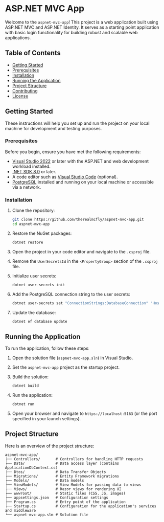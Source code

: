 # ASP.NET MVC App

Welcome to the `aspnet-mvc-app`! This project is a web application built using ASP.NET MVC and ASP.NET Identity. It serves as a starting point application with basic login functionality for building robust and scalable web applications.

## Table of Contents

- [Getting Started](#getting-started)
- [Prerequisites](#prerequisites)
- [Installation](#installation)
- [Running the Application](#running-the-application)
- [Project Structure](#project-structure)
- [Contributing](#contributing)
- [License](#license)

## Getting Started

These instructions will help you set up and run the project on your local machine for development and testing purposes.

### Prerequisites

Before you begin, ensure you have met the following requirements:

- [Visual Studio 2022](https://visualstudio.microsoft.com/vs/) or later with the ASP.NET and web development workload installed.
- [.NET SDK 8.0](https://dotnet.microsoft.com/download/dotnet/8.0) or later.
- A code editor such as [Visual Studio Code](https://code.visualstudio.com/) (optional).
- [PostgreSQL](https://www.postgresql.org/download/) installed and running on your local machine or accessible via a network.

### Installation

1. Clone the repository:

   ```bash
   git clone https://github.com/therealmcfly/aspnet-mvc-app.git
   cd aspnet-mvc-app
   ```

2. Restore the NuGet packages:

   ```bash
   dotnet restore
   ```

3. Open the project in your code editor and navigate to the `.csproj` file.

4. Remove the `UserSecretsId` in the `<PropertyGroup>` section of the `.csproj` file.

5. Initialize user secrets:

   ```bash
   dotnet user-secrets init
   ```

6. Add the PostgreSQL connection string to the user secrets:

   ```bash
   dotnet user-secrets set "ConnectionStrings:DatabaseConnection" "Host={host here};Port={port here};Username={database username here};Password={database password here};Database={database name here}"
   ```

7. Update the database:
   ```bash
   dotnet ef database update
   ```

## Running the Application

To run the application, follow these steps:

1. Open the solution file (`aspnet-mvc-app.sln`) in Visual Studio.

2. Set the `aspnet-mvc-app` project as the startup project.

3. Build the solution:

   ```bash
   dotnet build
   ```

4. Run the application:

   ```bash
   dotnet run
   ```

5. Open your browser and navigate to `https://localhost:5163` (or the port specified in your launch settings).

## Project Structure

Here is an overview of the project structure:

```
aspnet-mvc-app/
├── Controllers/       # Controllers for handling HTTP requests
├── Data/              # Data access layer (contains ApplicationDbContext.cs)
├── Dtos/              # Data Transfer Objects
├── Migrations/        # Entity Framework migrations
├── Models/            # Data models
├── ViewModels/        # View Models for passing data to views
├── Views/             # Razor views for rendering UI
├── wwwroot/           # Static files (CSS, JS, images)
├── appsettings.json   # Configuration settings
├── Program.cs         # Entry point of the application
├── Startup.cs         # Configuration for the application's services and middleware
└── aspnet-mvc-app.sln # Solution file
```

<!--
## Contributing

We welcome contributions! Please read the [CONTRIBUTING.md](CONTRIBUTING.md) for details on our code of conduct and the process for submitting pull requests. -->

<!-- ## License

This project is licensed under the MIT License - see the [LICENSE](LICENSE) file for details. -->
